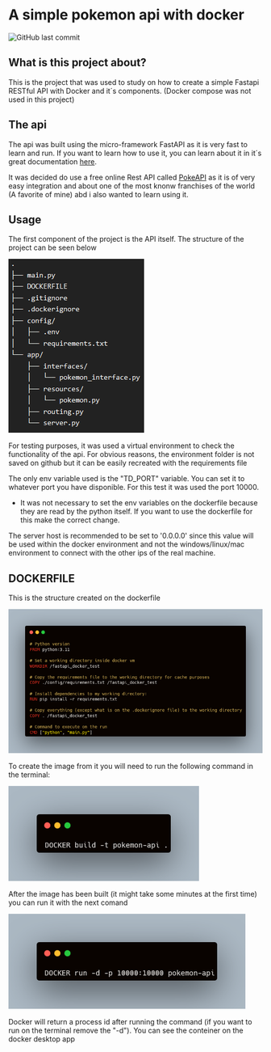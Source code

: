 # A simple pokemon api with docker

![GitHub last commit](https://img.shields.io/github/last-commit/HelmoFilho/Pokemon-Api-Docker)

## What is this project about?

This is the project that was used to study on how to create a simple Fastapi RESTful API with Docker and it´s components. (Docker compose was not used in this project)

## The api

The api was built using the micro-framework FastAPI as it is very fast to learn and run. If you want to learn how to use it, you can learn about it in it´s great documentation [here](https://fastapi.tiangolo.com/).

It was decided do use a free online Rest API called [PokeAPI](https://pokeapi.co/) as it is of very easy integration and about one of the most knonw franchises of the world (A favorite of mine) abd i also wanted to learn using it.


## Usage

The first component of the project is the API itself. The structure of the project can be seen below

![Folder Structure](images/folder_structure.png)

For testing purposes, it was used a virtual environment to check the functionality of the api. For obvious reasons, the environment folder is not saved on github but it can be easily recreated with the requirements file

The only env variable used is the "TD_PORT" variable. You can set it to whatever port you have disponible. For this test it was used the port 10000. 
  * It was not necessary to set the env variables on the dockerfile because they are read by the python itself. If you want to use the dockerfile for this make the correct change.

The server host is recommended to be set to '0.0.0.0' since this value will be used within the docker environment and not the windows/linux/mac environment to connect with the other ips of the real machine.

## DOCKERFILE

This is the structure created on the dockerfile

![Dockerfile](images/dockerfile.png)

To create the image from it you will need to run the following command in the terminal:

![Docker Build](images/docker_build.png)

After the image has been built (it might take some minutes at the first time) you can run it with the next comand

![Docker Run](images/docker_run.png)

Docker will return a process id after running the command (if you want to run on the terminal remove the "-d"). You can see the conteiner on the docker desktop app